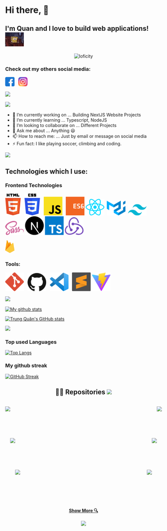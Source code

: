 # Hi there,  👋

## I'm Quan and I love to build web applications! <img src="/assets/sad.gif" width="60">

<p align="center">
<img alt="loficity" width="600px" src="https://github.com/HyunCafe/HyunCafe/raw/main/assests/loficity.gif"</img>
</p>

### Check out my others social media:

[<img src="/assets/facebook.png" width="30" title="Facebook">](https://www.facebook.com/trung.quann.2806) &nbsp; [<img src="/assets/instagram.png" width="30" title="Instagram">](https://www.instagram.com/trungquan2806_/)

![](https://komarev.com/ghpvc/?username=tquann286&color=green)

<!-- Portfolio:

[View Portfolio]() -->

![](https://i.imgur.com/waxVImv.png)

- 🔭 I’m currently working on ... Building NextJS Website Projects
- 🌱 I’m currently learning ... Typescript, NodeJS
- 👯 I’m looking to collaborate on ... Different Projects
- 💬 Ask me about ... Anything :smiley:
- 📫 How to reach me: ... Just by email or message on social media 
- ⚡ Fun fact: I like playing soccer, climbing and coding.

![](https://i.imgur.com/waxVImv.png)

## Technologies which I use:

### Frontend Technologies

<img src="/assets/htmllogo.svg" width="50" title="HTML 5"> &nbsp; <img src="/assets/csslogo.svg" width="50" title="CSS 3"> &nbsp; <img src="/assets/jslogo.svg" width="60" title="JavaScript"> &nbsp; <img src="/assets/es6logo.svg" width="60" title="ES6">&nbsp;<img src="/assets/react.svg" width="60" title="React"> &nbsp;<img src="/assets/material-ui.svg" width="60" title="Material UI"> &nbsp;<img src="/assets/tailwind-css.svg" width="60" title="TailwindCSS">&nbsp;<img src="/assets/sass-logo.svg" width="60" title="SASS">&nbsp;<img src="/assets/next-js.svg" width="60" title="Next JS">&nbsp;<img src="/assets/typescript.svg" width="60" title="Typescript JS">&nbsp;<img src="/assets/redux.svg" width="60" title="Redux">&nbsp;

<img src="/assets/firebase.svg" width="30" title="Firebase"> &nbsp;

### Tools:

<img src="/assets/gitlogo.png" width="60" title="Git"> &nbsp; <img src="/assets/github.svg" width="60" title="Github"> &nbsp; <img src="/assets/vscodelogo.svg" width="60" title="VS Code"> &nbsp; <img src="/assets/sublime-text.svg" width="60" title="Sublime Text"> <img src="/assets/vitejs.svg" width="60" title="ViteJS">

![](https://i.imgur.com/waxVImv.png) 

[![My github stats](https://readme-typing-svg.herokuapp.com?color=%236999EB&height=40&lines=My+Github+Stats)](https://git.io/typing-svg)

[![Trung Quân's GitHub stats](https://github-readme-stats.vercel.app/api?username=tquann286&hide=stars,&show_icons=true&theme=tokyonight)](https://github.com/anuraghazra/github-readme-stats)

![](https://i.imgur.com/waxVImv.png)

### Top used Languages

[![Top Langs](https://github-readme-stats.vercel.app/api/top-langs/?username=tquann286&layout=compact&exclude_repo=fontawesome,shopee,Love_travel)](https://github.com/anuraghazra/github-readme-stats)

### My github streak

[![GitHub Streak](http://github-readme-streak-stats.herokuapp.com?user=tquann286&theme=tokyonight&date_format=M%20j%5B%2C%20Y%5D)](https://git.io/streak-stats)


<h2 align="center">👨‍💻 Repositories <img src="https://media.giphy.com/media/WUlplcMpOCEmTGBtBW/giphy.gif" width="30"></h2>
<br />
<div width="100%" align="center">
  <a align="left" href="https://github.com/tquann286/nhaccuatui-clone" title="Nhaccuatui Clone" target="_blank"  rel="noreferrer"
    ><img
      align="left"
      height="115"
      src="https://github-readme-stats.vercel.app/api/pin/?username=tquann286&repo=nhaccuatui-clone&theme=react&border_color=61dafb&border_radius=10" /></a
  ><a align="right" href="https://github.com/tquann286/whatsapp-lite" title="Whatsapp lite" target="_blank"  rel="noreferrer"
    ><img
      align="right"
      height="115"
      src="https://github-readme-stats.vercel.app/api/pin/?username=tquann286&repo=whatsapp-lite&theme=react&border_color=61dafb&border_radius=10"
  /></a>
</div>
<br /><br /><br /><br /><br /><br />
<div width="100%" align="center">
  <a align="left" href="https://github.com/tquann286/real-estate-app" title="Real estate app" target="_blank"  rel="noreferrer"
    ><img
      align="left"
      height="115"
      src="https://github-readme-stats.vercel.app/api/pin/?username=tquann286&repo=real-estate-app&theme=react&border_color=61dafb&border_radius=10"
  /></a>
  <a align="right" href="https://github.com/tquann286/crypto-app" title="Crypto app" target="_blank"  rel="noreferrer"
    ><img
      align="right"
      height="115"
      src="https://github-readme-stats.vercel.app/api/pin/?username=tquann286&repo=crypto-app&theme=react&border_color=61dafb&border_radius=10"
  /></a>
</div>
<br /><br /><br /><br /><br /><br />
<div width="100%" align="center">
  <a align="left" href="https://github.com/tquann286/covid-tracker" title="Covid tracker" target="_blank"  rel="noreferrer"
    ><img
      align="left"
      height="115"
      src="https://github-readme-stats.vercel.app/api/pin/?username=tquann286&repo=covid-tracker&theme=react&border_color=61dafb&border_radius=10"
  /></a>
  <a align="right" href="https://github.com/tquann286/metaverse" title="Metaverse" target="_blank"  rel="noreferrer"
    ><img
      align="right"
      height="115"
      src="https://github-readme-stats.vercel.app/api/pin/?username=tquann286&repo=metaverse&theme=react&border_color=61dafb&border_radius=10"
  /></a>
</div>
<br /><br /><br /><br /><br /><br />

<h4 align="center">
  <a href="https://github.com/tquann286?tab=repositories" title="Show Repositories"
    > Show More 🔍</a
  >
</h4>

<p align="center">
  <img src="https://capsule-render.vercel.app/api?type=waving&color=gradient&height=60&section=footer"/>
</p>





